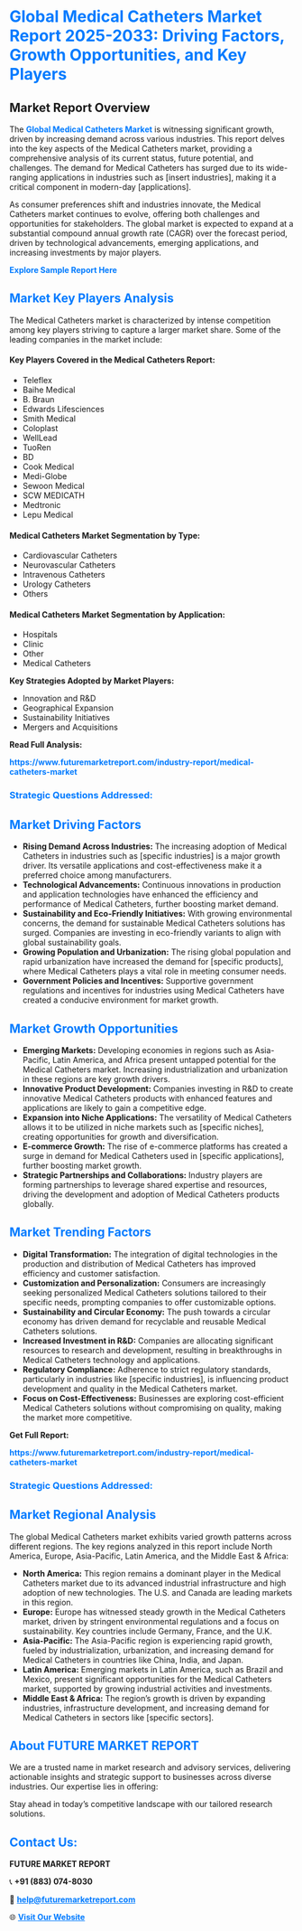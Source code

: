 <h1 style="color: #007BFF;">Global Medical Catheters Market Report 2025-2033: Driving Factors, Growth Opportunities, and Key Players</h1>

<section id="overview">
<h2>Market Report Overview</h2>
<p>The <a href="https://www.futuremarketreport.com/industry-report/medical-catheters-market" style="color: #007BFF; text-decoration: none;"><strong>Global Medical Catheters Market</strong></a> is witnessing significant growth, driven by increasing demand across various industries. This report delves into the key aspects of the Medical Catheters market, providing a comprehensive analysis of its current status, future potential, and challenges. The demand for Medical Catheters has surged due to its wide-ranging applications in industries such as [insert industries], making it a critical component in modern-day [applications].</p>
<p>As consumer preferences shift and industries innovate, the Medical Catheters market continues to evolve, offering both challenges and opportunities for stakeholders. The global market is expected to expand at a substantial compound annual growth rate (CAGR) over the forecast period, driven by technological advancements, emerging applications, and increasing investments by major players.</p>
</section>

<section id="overview">
<p><a href="https://www.futuremarketreport.com/request-sample/reportId=121883" style="color: #007BFF; text-decoration: none;"><strong>Explore Sample Report Here</strong></a></p>
</section>

<section id="key-players">
<h2 style="color: #007BFF;">Market Key Players Analysis</h2>
<p>The Medical Catheters market is characterized by intense competition among key players striving to capture a larger market share. Some of the leading companies in the market include:</p>
<h4>Key Players Covered in the Medical Catheters Report:</h4>
<ul><li>Teleflex</li><li>Baihe Medical</li><li>B. Braun</li><li>Edwards Lifesciences</li><li>Smith Medical</li><li>Coloplast</li><li>WellLead</li><li>TuoRen</li><li>BD</li><li>Cook Medical</li><li>Medi-Globe</li><li>Sewoon Medical</li><li>SCW MEDICATH</li><li>Medtronic</li><li>Lepu Medical</li></ul>
<h4>Medical Catheters Market Segmentation by Type:</h4>
<ul><li>Cardiovascular Catheters</li><li>Neurovascular Catheters</li><li>Intravenous Catheters</li><li>Urology Catheters</li><li>Others</li></ul>

<h4>Medical Catheters Market Segmentation by Application:</h4>
<ul><li>Hospitals</li><li>Clinic</li><li>Other</li><li>Medical Catheters</li></ul>
<p><strong>Key Strategies Adopted by Market Players:</strong></p>
<ul>
<li>Innovation and R&D</li>
<li>Geographical Expansion</li>
<li>Sustainability Initiatives</li>
<li>Mergers and Acquisitions</li>
</ul>
</section>

<section>
<p><strong>Read Full Analysis: </strong></p><a href="https://www.futuremarketreport.com/industry-report/medical-catheters-market" style="color: #007BFF; text-decoration: none;"><strong>https://www.futuremarketreport.com/industry-report/medical-catheters-market</strong></a>
<h3 style="color: #007BFF;">Strategic Questions Addressed:</h3>
</section>

<section id="driving-factors">
<h2 style="color: #007BFF;">Market Driving Factors</h2>
<ul>
<li><strong>Rising Demand Across Industries:</strong> The increasing adoption of Medical Catheters in industries such as [specific industries] is a major growth driver. Its versatile applications and cost-effectiveness make it a preferred choice among manufacturers.</li>
<li><strong>Technological Advancements:</strong> Continuous innovations in production and application technologies have enhanced the efficiency and performance of Medical Catheters, further boosting market demand.</li>
<li><strong>Sustainability and Eco-Friendly Initiatives:</strong> With growing environmental concerns, the demand for sustainable Medical Catheters solutions has surged. Companies are investing in eco-friendly variants to align with global sustainability goals.</li>
<li><strong>Growing Population and Urbanization:</strong> The rising global population and rapid urbanization have increased the demand for [specific products], where Medical Catheters plays a vital role in meeting consumer needs.</li>
<li><strong>Government Policies and Incentives:</strong> Supportive government regulations and incentives for industries using Medical Catheters have created a conducive environment for market growth.</li>
</ul>
</section>

<section id="growth-opportunities">
<h2 style="color: #007BFF;">Market Growth Opportunities</h2>
<ul>
<li><strong>Emerging Markets:</strong> Developing economies in regions such as Asia-Pacific, Latin America, and Africa present untapped potential for the Medical Catheters market. Increasing industrialization and urbanization in these regions are key growth drivers.</li>
<li><strong>Innovative Product Development:</strong> Companies investing in R&D to create innovative Medical Catheters products with enhanced features and applications are likely to gain a competitive edge.</li>
<li><strong>Expansion into Niche Applications:</strong> The versatility of Medical Catheters allows it to be utilized in niche markets such as [specific niches], creating opportunities for growth and diversification.</li>
<li><strong>E-commerce Growth:</strong> The rise of e-commerce platforms has created a surge in demand for Medical Catheters used in [specific applications], further boosting market growth.</li>
<li><strong>Strategic Partnerships and Collaborations:</strong> Industry players are forming partnerships to leverage shared expertise and resources, driving the development and adoption of Medical Catheters products globally.</li>
</ul>
</section>

<section id="trending-factors">
<h2 style="color: #007BFF;">Market Trending Factors</h2>
<ul>
<li><strong>Digital Transformation:</strong> The integration of digital technologies in the production and distribution of Medical Catheters has improved efficiency and customer satisfaction.</li>
<li><strong>Customization and Personalization:</strong> Consumers are increasingly seeking personalized Medical Catheters solutions tailored to their specific needs, prompting companies to offer customizable options.</li>
<li><strong>Sustainability and Circular Economy:</strong> The push towards a circular economy has driven demand for recyclable and reusable Medical Catheters solutions.</li>
<li><strong>Increased Investment in R&D:</strong> Companies are allocating significant resources to research and development, resulting in breakthroughs in Medical Catheters technology and applications.</li>
<li><strong>Regulatory Compliance:</strong> Adherence to strict regulatory standards, particularly in industries like [specific industries], is influencing product development and quality in the Medical Catheters market.</li>
<li><strong>Focus on Cost-Effectiveness:</strong> Businesses are exploring cost-efficient Medical Catheters solutions without compromising on quality, making the market more competitive.</li>
</ul>
</section>

<section>
<p><strong>Get Full Report: </strong></p><a href="https://www.futuremarketreport.com/industry-report/medical-catheters-market" style="color: #007BFF; text-decoration: none;"><strong>https://www.futuremarketreport.com/industry-report/medical-catheters-market</strong></a>
<h3 style="color: #007BFF;">Strategic Questions Addressed:</h3>
</section>


<section id="regional-analysis">
<h2 style="color: #007BFF;">Market Regional Analysis</h2>
<p>The global Medical Catheters market exhibits varied growth patterns across different regions. The key regions analyzed in this report include North America, Europe, Asia-Pacific, Latin America, and the Middle East & Africa:</p>
<ul>
<li><strong>North America:</strong> This region remains a dominant player in the Medical Catheters market due to its advanced industrial infrastructure and high adoption of new technologies. The U.S. and Canada are leading markets in this region.</li>
<li><strong>Europe:</strong> Europe has witnessed steady growth in the Medical Catheters market, driven by stringent environmental regulations and a focus on sustainability. Key countries include Germany, France, and the U.K.</li>
<li><strong>Asia-Pacific:</strong> The Asia-Pacific region is experiencing rapid growth, fueled by industrialization, urbanization, and increasing demand for Medical Catheters in countries like China, India, and Japan.</li>
<li><strong>Latin America:</strong> Emerging markets in Latin America, such as Brazil and Mexico, present significant opportunities for the Medical Catheters market, supported by growing industrial activities and investments.</li>
<li><strong>Middle East & Africa:</strong> The region’s growth is driven by expanding industries, infrastructure development, and increasing demand for Medical Catheters in sectors like [specific sectors].</li>
</ul>
</section>

<footer>
<h2 style="color: #007BFF;">About FUTURE MARKET REPORT</h2>
<p>We are a trusted name in market research and advisory services, delivering actionable insights and strategic support to businesses across diverse industries. Our expertise lies in offering:</p>

<p>Stay ahead in today’s competitive landscape with our tailored research solutions.</p>

<h2 style="color: #007BFF;">Contact Us:</h2>
<p><strong>FUTURE MARKET REPORT</strong></p>
<p>📞 <strong>+91 (883) 074-8030</strong></p>
<p>📧 <strong><a href="mailto:help@futuremarketreport.com" style="color: #007BFF;">help@futuremarketreport.com</a></strong></p>
<p>🌐 <strong><a href="https://www.futuremarketreport.com/" style="color: #007BFF;">Visit Our Website</a></strong></p>
</footer>